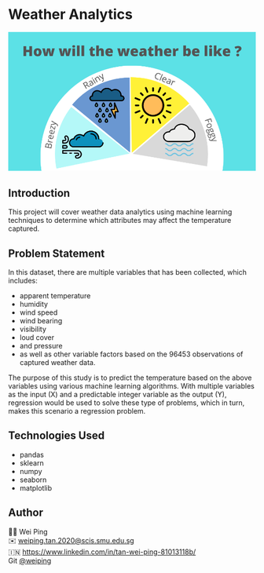# Weather Analytics
![weather_analytics](weather_analytics_cover.png)

## Introduction
This project will cover weather data analytics using machine learning techniques to determine which attributes may affect the temperature captured.

## Problem Statement
In this dataset, there are multiple 
variables that has been collected, 
which includes: 
- apparent temperature
- humidity
- wind speed
- wind bearing
- visibility
- loud cover
- and pressure
- as well as other variable factors based on the 96453 observations of captured weather data.

The purpose of this study is to predict the temperature based on the above variables using various machine learning algorithms. With multiple variables as the input (X) and a predictable integer variable as the output (Y), regression would be used to solve these type of problems, which in turn, makes this scenario a regression problem.

## Technologies Used
- pandas
- sklearn
- numpy
- seaborn
- matplotlib

## Author
🙋‍♀️ Wei Ping<br />
✉️ weiping.tan.2020@scis.smu.edu.sg <br />
🇮🇳  https://www.linkedin.com/in/tan-wei-ping-81013118b/ <br />
Git [@weiping](https://github.com/tanweiping) <br />
